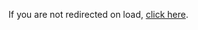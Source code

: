 <head> <meta http-equiv="refresh" content="1; URL=https://anything-can-happen.github.io/achnetwork.github.io/" /> </head> <body> <p>If you are not redirected on load, <a href="https://achnetwork.xyz/servers/FiveM/ACHRP/ACHRPLinkPage/index.html">click here</a>.</p> </body>
